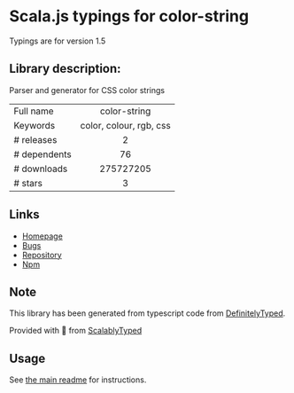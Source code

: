 
# Scala.js typings for color-string

Typings are for version 1.5

## Library description:
Parser and generator for CSS color strings

|                    |                 |
| ------------------ | :-------------: |
| Full name          | color-string |
| Keywords           | color, colour, rgb, css |
| # releases         | 2 |
| # dependents       | 76 |
| # downloads        | 275727205 |
| # stars            | 3 |

## Links
- [Homepage](https://github.com/Qix-/color-string#readme)
- [Bugs](https://github.com/Qix-/color-string/issues)
- [Repository](https://github.com/Qix-/color-string)
- [Npm](https://www.npmjs.com/package/color-string)
    


## Note
This library has been generated from typescript code from [DefinitelyTyped](https://definitelytyped.org).

Provided with :purple_heart: from [ScalablyTyped](https://github.com/oyvindberg/ScalablyTyped)

## Usage
See [the main readme](../../readme.md) for instructions.


